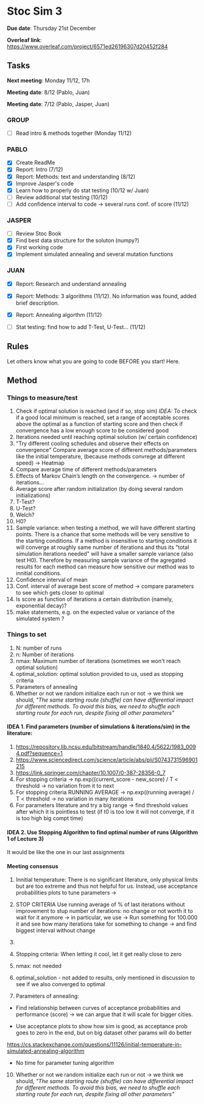 # Stoc Sim 3

**Due date**:  Thursday 21st December

**Overleaf link**: https://www.overleaf.com/project/6571ed26196307d20452f284

## Tasks
**Next meeting**: Monday 11/12, 17h

**Meeting date**: 8/12 (Pablo, Juan)

**Meeting date**: 7/12 (Pablo, Jasper, Juan)

### GROUP
- [ ] Read intro & methods together (Monday 11/12)

### PABLO
- [X] Create ReadMe
- [X] Report: Intro (7/12)
- [X] Report: Methods: text and understanding (8/12)
- [X] Improve Jasper's code
- [X] Learn how to properly do stat testing (10/12 w/ Juan)
- [ ] Review additional stat testing (10/12)
- [ ] Add confidence interval to code -> several runs conf. of score (11/12)

### JASPER
- [ ] Review Stoc Book
- [X] Find best data structure for the soluton (numpy?)
- [X] First working code
- [X] Implement simulated annealing and several mutation functions

 ### JUAN
- [X] Report: Research and understand annealing 
- [X] Report: Methods: 3 algorithms (11/12). No information was found, added brief description.
- [X] Report: Annealing algorthm (11/12)
- [ ] Stat testing: find how to add T-Test, U-Test... (11/12)


## Rules
Let others know what you are going to code BEFORE you start! Here.

## Method

### Things to measure/test
1. Check if optimal solution is reached (and if so, stop sim)
  *IDEA:* To check if a good local minimum is reached, set a range of acceptable scores above the optimal as a function of starting score and then check if convergence has a low enough score to be considered good
3. Iterations needed until reaching optimal solution (w/ certain confidence)
4. "Try different cooling schedules and observe their effects on convergence" Compare average score of different methods/parameters like the initial temperature, (because methods convrege at different speed) -> Heatmap
5. Compare average time of different methods/parameters
6. Effects of Markov Chain’s length on the convergence. -> number of iterations...
7. Average score after random initialization (by doing several random initializations)
8. T-Test?
9. U-Test?
10. Welch?
11. H0?
12. Sample variance: when testing a method, we will have different starting points. There is a chance that some methods will be very sensitive to the starting conditions. If a method is insensitive to starting conditions it will converge at roughly same number of iterations and thus its "total simulation iterations needed" will have a smaller sample variance (also test H0). Therefore by measuring sample variance of the agregated results for each method can measure how sensitive our method was to innitial conditions.
13. Confidence interval of mean
14. Conf. interval of average best score of method -> compare parameters to see which gets closer to optimal
15. Is score as function of iterations a certain distribution (namely, exponential decay)?
16.  make statements, e.g. on the expected value or variance of the simulated system ?

### Things to set
1. N: number of runs
2. n: Number of iterations
3. nmax: Maximum number of iterations (sometimes we won't reach optimal solution)
4. optimal_solution: optimal solution provided to us, used as stopping criteria
5. Parameters of annealing
6. Whether or not we random initialize each run or not -> we think we should, *"The same starting route (shuffle) can have differential impact for different methods. To avoid this bias, we need to shuffle each starting route for each run, despite fixing all other parameters"*

#### IDEA 1. Find parameters (number of simulations & iterations/sim) in the literature:
<!--- This paper is very old, so we use significantly more iterations (epochs) than is done here, while still having significantly less computation time. I don't see what information can be useful but i might very well have missed it. In that case please enlighten me :-)
-->
1. https://repository.lib.ncsu.edu/bitstream/handle/1840.4/5622/1983_0094.pdf?sequence=1
2. https://www.sciencedirect.com/science/article/abs/pii/S0743731596901215
3. https://link.springer.com/chapter/10.1007/0-387-28356-0_7
4. For stopping criteria -> np.exp((current_score - new_score) / T < threshold -> no variation from it to next
5. For stopping criteria RUNNING AVERAGE -> np.exp((running average) / T <  threshold -> no variation in many iterations
5. For parameters literature and try a big range -> find threshold values after which it is pointless to test (if t0 is too low it will not converge, if it is too high big compt time)

#### IDEA 2. Use Stopping Algorithm to find optimal number of runs (Algorithm 1 of Lecture 3)
It would be like the one in our last assignments



#### Meeting consensus
1. Innitial temperature: There is no significant literature, only physical limits but are too extreme and thus not helpful for us. Instead, use acceptance probabilities plots to tune parameters -> 
2. STOP CRITERIA Use running average of % of last iterations without improvement to stup number of iterations: no change or not worth it to wait for it anymore -> in particular, we use -> Run something for 100.000 it and see how many iterations take for something to change -> and find biggest interval without change

3. 
4. Stopping criteria: When letting it cool, let it get really close to zero
5. nmax: not needed
6. optimal_solution - not added to results, only mentioned in discussion to see if we also converged to optimal
7. Parameters of annealing:



- Find relationship between curves of acceptance probabilities and performance (score) -> we can argue that it will scale for bigger cities.

- Use acceptance plots to show how sim is good, as acceptance prob goes to zero in the end, but on big dataset other params will do better

https://cs.stackexchange.com/questions/11126/initial-temperature-in-simulated-annealing-algorithm

- No time for parameter tuning algorithm 
  
10. Whether or not we random initialize each run or not -> we think we should, *"The same starting route (shuffle) can have differential impact for different methods. To avoid this bias, we need to shuffle each starting route for each run, despite fixing all other parameters"*

